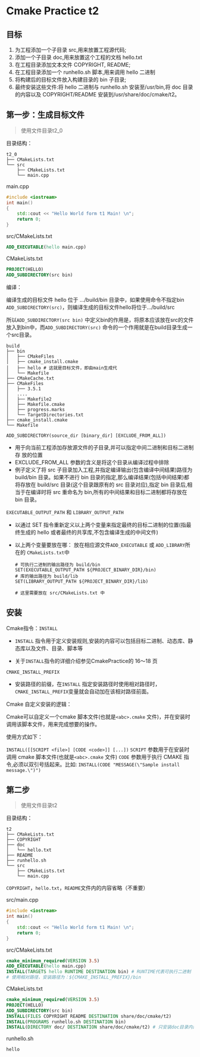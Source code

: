 # Cmake Practice t2

## 目标

1. 为工程添加一个子目录 src,用来放置工程源代码;
2. 添加一个子目录 doc,用来放置这个工程的文档 hello.txt
3. 在工程目录添加文本文件 COPYRIGHT, README;
4. 在工程目录添加一个 runhello.sh 脚本,用来调用 hello 二进制
5. 将构建后的目标文件放入构建目录的 bin 子目录;
6. 最终安装这些文件:将 hello 二进制与 runhello.sh 安装至/usr/bin,将 doc 目录 的内容以及 COPYRIGHT/README 安装到/usr/share/doc/cmake/t2。

## 第一步：生成目标文件

> 使用文件目录t2_0

目录结构：

```
t2_0
├── CMakeLists.txt
└── src
    ├── CMakeLists.txt
    └── main.cpp
```

main.cpp

```cpp
#include <iostream>
int main()
{
    std::cout << "Hello World form t1 Main! \n";
    return 0;
}
```

src/CMakeLists.txt

```cmake
ADD_EXECUTABLE(hello main.cpp)
```

CMakeLists.txt

```cmake
PROJECT(HELLO)
ADD_SUBDIRECTORY(src bin)
```

编译：

编译生成的目标文件 hello 位于 .../build/bin 目录中，如果使用命令不指定bin `ADD_SUBDIRECTORY(src)`，则编译生成的目标文件hello将位于.../build/src

所以`ADD_SUBDIRECTORY(src bin)` 中定义bin的作用是，将原本应该放在src的文件放入到bin中，而`ADD_SUBDIRECTORY(src)` 命令的一个作用就是在build目录生成一个src目录。

```shell
build
├── bin
│   ├── CMakeFiles
│   ├── cmake_install.cmake
│   ├── hello # 这就是目标文件，即由main生成代
│   └── Makefile
├── CMakeCache.txt
├── CMakeFiles
│   ├── 3.5.1
│ 	....
│   ├── Makefile2
│   ├── Makefile.cmake
│   ├── progress.marks
│   └── TargetDirectories.txt
├── cmake_install.cmake
└── Makefile
```



`ADD_SUBDIRECTORY(source_dir [binary_dir] [EXCLUDE_FROM_ALL])`

- 用于向当前工程添加存放源文件的子目录,并可以指定中间二进制和目标二进制存
  放的位置
- EXCLUDE_FROM_ALL 参数的含义是将这个目录从编译过程中排除
- 例子定义了将 src 子目录加入工程,并指定编译输出(包含编译中间结果)路径为build/bin 目录。如果不进行 bin 目录的指定,那么编译结果(包括中间结果)都将存放在 build/src 目录(这个目录跟原有的 src 目录对应),指定 bin 目录后,相当于在编译时将 src 重命名为 bin,所有的中间结果和目标二进制都将存放在 bin 目录。

`EXECUTABLE_OUTPUT_PATH` 和 `LIBRARY_OUTPUT_PATH`

- 以通过 SET 指令重新定义以上两个变量来指定最终的目标二进制的位置(指最终生成的 hello 或者最终的共享库,不包含编译生成的中间文件)

- 以上两个变量要放在哪： 放在相应源文件`ADD_EXECUTABLE` 或 `ADD_LIBRARY`所在的 `CMakeLists.txt`中

  ```shell
  # 可执行二进制的输出路径为 build/bin
  SET(EXECUTABLE_OUTPUT_PATH ${PROJECT_BINARY_DIR}/bin)
  # 库的输出路径为 build/lib
  SET(LIBRARY_OUTPUT_PATH ${PROJECT_BINARY_DIR}/lib)
  
  # 这里需要放在 src/CMakeLists.txt 中
  ```

## 安装

Cmake指令：`INSTALL`

- `INSTALL` 指令用于定义安装规则,安装的内容可以包括目标二进制、动态库、静态库以及文件、目录、脚本等

- 关于`INSTALL`指令的详细介绍参见CmakePractice的 16～18 页

`CMAKE_INSTALL_PREFIX`

- 安装路径的前缀，在`INSTALL` 指定安装路径时使用相对路径时，`CMAKE_INSTALL_PREFIX`变量就会自动加在该相对路径前面。



Cmake 自定义安装的逻辑：

Cmake可以自定义一个cmake 脚本文件(也就是`<abc>.cmake` 文件)，并在安装时调用该脚本文件，用来完成想要的操作。

使用方式如下：

`INSTALL([[SCRIPT <file>] [CODE <code>]] [...])`
`SCRIPT` 参数用于在安装时调用 cmake 脚本文件(也就是`<abc>.cmake` 文件)
`CODE` 参数用于执行 CMAKE 指令,必须以双引号括起来。比如:
`INSTALL(CODE "MESSAGE(\"Sample install message.\")")`



## 第二步

> 使用文件目录t2

目录结构：

```
t2
├── CMakeLists.txt
├── COPYRIGHT
├── doc
│   └── hello.txt
├── README
├── runhello.sh
└── src
    ├── CMakeLists.txt
    └── main.cpp
```

`COPYRIGHT`，`hello.txt`，`README`文件内的内容省略（不重要）

src/main.cpp

```cpp
#include <iostream>
int main()
{
    std::cout << "Hello World form t1 Main! \n";
    return 0;
}
```

src/CMakeLists.txt

```cmake
cmake_minimum_required(VERSION 3.5)
ADD_EXECUTABLE(hello main.cpp)
INSTALL(TARGETS hello RUNTIME DESTINATION bin) # RUNTIME代表可执行二进制
# 使用相对路径，安装路径为：${CMAKE_INSTALL_PREFIX}/bin
```

CMakeLists.txt

```cmake
cmake_minimum_required(VERSION 3.5)
PROJECT(HELLO)
ADD_SUBDIRECTORY(src bin)
INSTALL(FILES COPYRIGHT README DESTINATION share/doc/cmake/t2)
INSTALL(PROGRAMS runhello.sh DESTINATION bin)
INSTALL(DIRECTORY doc/ DESTINATION share/doc/cmake/t2) # 只安装doc目录内的文件，而不是doc目录
```

runhello.sh

```
hello
```

